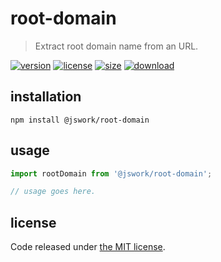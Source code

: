# root-domain
> Extract root domain name from an URL.

[![version][version-image]][version-url]
[![license][license-image]][license-url]
[![size][size-image]][size-url]
[![download][download-image]][download-url]

## installation
```shell
npm install @jswork/root-domain
```

## usage
```js
import rootDomain from '@jswork/root-domain';

// usage goes here.
```

## license
Code released under [the MIT license](https://github.com/afeiship/root-domain/blob/master/LICENSE.txt).

[version-image]: https://img.shields.io/npm/v/@jswork/root-domain
[version-url]: https://npmjs.org/package/@jswork/root-domain

[license-image]: https://img.shields.io/npm/l/@jswork/root-domain
[license-url]: https://github.com/afeiship/root-domain/blob/master/LICENSE.txt

[size-image]: https://img.shields.io/bundlephobia/minzip/@jswork/root-domain
[size-url]: https://github.com/afeiship/root-domain/blob/master/dist/root-domain.min.js

[download-image]: https://img.shields.io/npm/dm/@jswork/root-domain
[download-url]: https://www.npmjs.com/package/@jswork/root-domain
